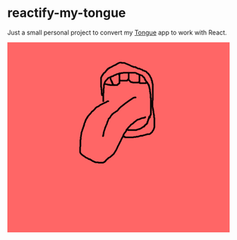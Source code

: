 # reactify-my-tongue

Just a small personal project to convert my [Tongue](http://tongue123.herokuapp.com) app to work with React.

<p align="center">
  <img src="./images/reactify-my-tongue.png" alt=""/>
</p>
